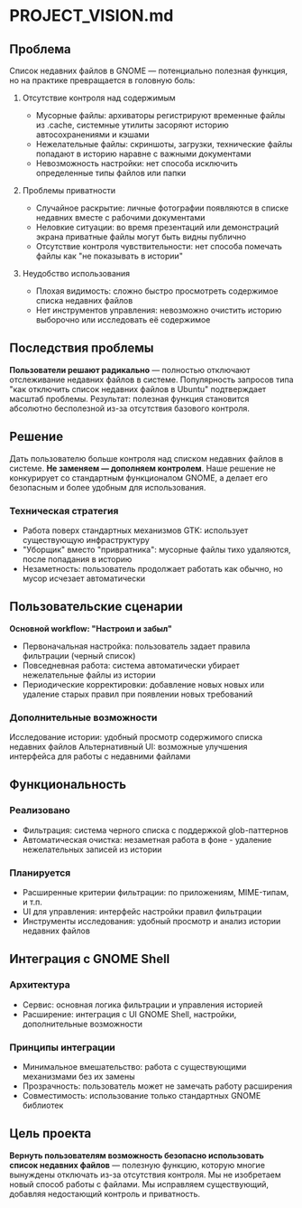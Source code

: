 # PROJECT_VISION.md

## Проблема

Список недавних файлов в GNOME — потенциально полезная функция, но на практике превращается в головную боль:

1. Отсутствие контроля над содержимым
   - Мусорные файлы: архиваторы регистрируют временные файлы из .cache, системные утилиты засоряют историю автосохранениями и кэшами
   - Нежелательные файлы: скриншоты, загрузки, технические файлы попадают в историю наравне с важными документами
   - Невозможность настройки: нет способа исключить определенные типы файлов или папки

2. Проблемы приватности
   - Случайное раскрытие: личные фотографии появляются в списке недавних вместе с рабочими документами
   - Неловкие ситуации: во время презентаций или демонстраций экрана приватные файлы могут быть видны публично
   - Отсутствие контроля чувствительности: нет способа помечать файлы как "не показывать в истории"

3. Неудобство использования
   - Плохая видимость: сложно быстро просмотреть содержимое списка недавних файлов
   - Нет инструментов управления: невозможно очистить историю выборочно или исследовать её содержимое

## Последствия проблемы

**Пользователи решают радикально** — полностью отключают отслеживание недавних файлов в системе. Популярность запросов типа "как отключить список недавних файлов в Ubuntu" подтверждает масштаб проблемы.
Результат: полезная функция становится абсолютно бесполезной из-за отсутствия базового контроля.

## Решение

Дать пользователю больше контроля над списком недавних файлов в системе.
**Не заменяем — дополняем контролем**. Наше решение не конкурирует со стандартным функционалом GNOME, а делает его безопасным и более удобным для использования.

### Техническая стратегия

- Работа поверх стандартных механизмов GTK: использует существующую инфраструктуру
- "Уборщик" вместо "привратника": мусорные файлы тихо удаляются, после попадания в историю
- Незаметность: пользователь продолжает работать как обычно, но мусор исчезает автоматически

## Пользовательские сценарии

**Основной workflow: "Настроил и забыл"**

- Первоначальная настройка: пользователь задает правила фильтрации (черный список)
- Повседневная работа: система автоматически убирает нежелательные файлы из истории
- Периодические корректировки: добавление новых новых или удаление старых правил при появлении новых требований

### Дополнительные возможности

Исследование истории: удобный просмотр содержимого списка недавних файлов
Альтернативный UI: возможные улучшения интерфейса для работы с недавними файлами

## Функциональность

### Реализовано

- Фильтрация: система черного списка с поддержкой glob-паттернов
- Автоматическая очистка: незаметная работа в фоне - удаление нежелательных записей из истории

### Планируется

- Расширенные критерии фильтрации: по приложениям, MIME-типам, и т.п.
- UI для управления: интерфейс настройки правил фильтрации
- Инструменты исследования: удобный просмотр и анализ истории недавних файлов

## Интеграция с GNOME Shell

### Архитектура

- Сервис: основная логика фильтрации и управления историей
- Расширение: интеграция с UI GNOME Shell, настройки, дополнительные возможности

### Принципы интеграции

- Минимальное вмешательство: работа с существующими механизмами без их замены
- Прозрачность: пользователь может не замечать работу расширения
- Совместимость: использование только стандартных GNOME библиотек

## Цель проекта

**Вернуть пользователям возможность безопасно использовать список недавних файлов** — полезную функцию, которую многие вынуждены отключать из-за отсутствия контроля.
Мы не изобретаем новый способ работы с файлами. Мы исправляем существующий, добавляя недостающий контроль и приватность.
